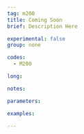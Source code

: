 ```yaml
---
tag: m200
title: Coming Soon
brief: Description Here

experimental: false
group: none

codes:
  - M200

long:

notes:

parameters:

examples:

---
```


